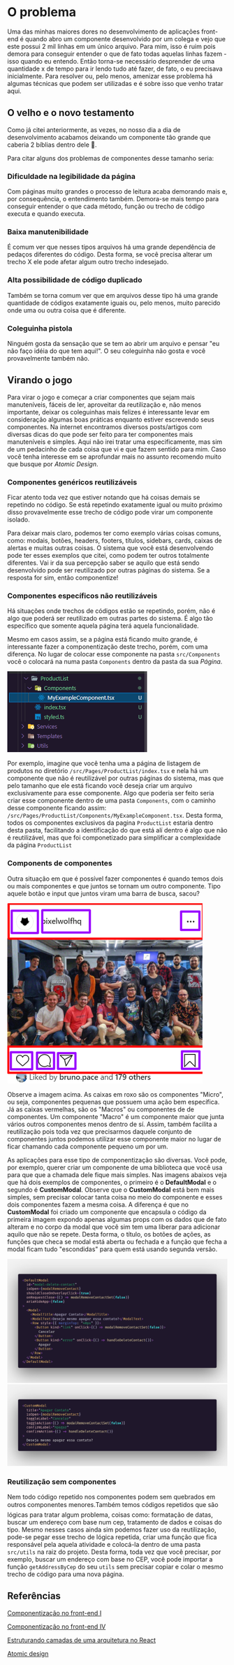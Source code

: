 # O problema

Uma das minhas maiores dores no desenvolvimento de aplicações front-end é quando abro um componente desenvolvido por um colega e vejo que este possui 2 mil linhas em um único arquivo. Para mim, isso é ruim pois demora para conseguir entender o que de fato todas aquelas linhas fazem - isso quando eu entendo. Então torna-se necessário desprender de uma quantidade x de tempo para ir lendo tudo até fazer, de fato, o eu precisava inicialmente. Para resolver ou, pelo menos, amenizar esse problema há algumas técnicas que podem ser utilizadas e é sobre isso que venho tratar aqui.

## O velho e o novo testamento

Como já citei anteriormente, as vezes, no nosso dia a dia de desenvolvimento acabamos deixando um componente tão grande que caberia 2 bíblias dentro dele 🤣.

Para citar alguns dos problemas de componentes desse tamanho seria:

### Dificuldade na legibilidade da página

Com páginas muito grandes o processo de leitura acaba demorando mais e, por consequência, o entendimento também. Demora-se mais tempo para conseguir entender o que cada método, função ou trecho de código executa e quando executa. 

### Baixa manutenibilidade

É comum ver que nesses tipos arquivos há uma grande dependência de pedaços diferentes do código. Desta forma, se você precisa alterar um trecho X ele pode afetar algum outro trecho indesejado.

### Alta possibilidade de código duplicado

Também se torna comum ver que em arquivos desse tipo há uma grande quantidade de códigos exatamente iguais ou, pelo menos, muito parecido onde uma ou outra coisa que é diferente. 

### Coleguinha pistola

Ninguém gosta da sensação que se tem ao abrir um arquivo e pensar "eu não faço idéia do que tem aqui!". O seu coleguinha não gosta e você provavelmente também não.

## Virando o jogo

Para virar o jogo e começar a criar componentes que sejam mais manuteníveis, fáceis de ler, aproveitar da reutilização e, não menos importante, deixar os coleguinhas mais felizes é interessante levar em consideração algumas boas práticas enquanto estiver escrevendo seus componentes. Na internet encontramos diversos posts/artigos com diversas dicas do que pode ser feito para ter componentes mais manuteníveis e simples. Aqui não irei tratar uma especificamente, mas sim de um pedacinho de cada coisa que vi e que fazem sentido para mim. Caso você tenha interesse em se aprofundar mais no assunto recomendo muito que busque por *Atomic Design*. 


### Componentes genéricos reutilizáveis
Ficar atento toda vez que estiver notando que há coisas demais se repetindo no código. Se está repetindo exatamente igual ou muito próximo disso provavelmente esse trecho de código pode virar um componente isolado.

Para deixar mais claro, podemos ter como exemplo várias coisas comuns, como: modais, botões, headers, footers, títulos, sidebars, cards, caixas de alertas e muitas outras coisas. O sistema que você está desenvolvendo pode ter esses exemplos que citei, como podem ter outros totalmente diferentes. Vai ir da sua percepção saber se aquilo que está sendo desenvolvido pode ser reutilizado por outras páginas do sistema. Se a resposta for sim, então componentize!

### Componentes específicos não reutilizáveis
Há situações onde trechos de códigos estão se repetindo, porém, não é algo que poderá ser reutilizado em outras partes do sistema. É algo tão específico que somente aquela página terá aquela funcionalidade.

Mesmo em casos assim, se a página está ficando muito grande, é interessante fazer a componentização deste trecho, porém, com uma diferença. No lugar de colocar esse componente na pasta `src/Components` você o colocará na numa pasta `Components` dentro da pasta da sua *Página*. 

![Exemplo de componentização não reutilizável](./assets/example-1.png)

Por exemplo, imagine que você tenha uma a página de listagem de produtos no diretório `/src/Pages/ProductList/index.tsx` e nela há um componente que não é reutilizável por outras páginas do sistema, mas que pelo tamanho que ele está ficando você deseja criar um arquivo exclusivamente para esse componente. Algo que poderia ser feito seria criar esse componente dentro de uma pasta `Components`, com o caminho desse componente ficando assim: `/src/Pages/ProductList/Components/MyExampleComponent.tsx`.
Desta forma, todos os componentes exclusivos da pagina `ProductList` estaria dentro desta pasta, facilitando a identificação do que está alí dentro é algo que não é reutilizável, mas que foi componetizado para simplificar a complexidade da página `ProductList`


### Components de componentes

Outra situação em que é possível fazer componentes é quando temos dois ou mais componentes e que juntos se tornam um outro componente. Tipo aquele botão e input que juntos viram uma barra de busca, sacou?


![Exemplo instagram](./assets/page_components_markup.png)

Observe a imagem acima. As caixas em roxo são os componentes "Micro", ou seja, componentes pequenas que possuem uma ação bem específica. Já as caixas vermelhas, são os "Macros" ou componentes de de componentes. Um componente "Macro" é um componente maior que junta vários outros componentes menos dentro de sí. Assim, também facilita a reutilização pois toda vez que precisarmos daquele conjunto de componentes juntos podemos utilizar esse componente maior no lugar de ficar chamando cada componente pequeno um por um. 

As aplicações para esse tipo de componentização são diversas. Você pode, por exemplo, querer criar um componente de uma biblioteca que você usa para que que a chamada dele fique mais simples.
 Nas imagens abaixos veja que há dois exemplos de componentes, o primeiro é o **DefaultModal** e o segundo é **CustomModal**. Observe  que o **CustomModal** está bem mais simples, sem precisar colocar tanta coisa no meio do componente e esses dois componentes fazem a mesma coisa. A diferença é que no **CustomModal** foi criado um componente que encapsula o código da primeira imagem expondo apenas algumas props com os dados que de fato alteram e no corpo da modal que você sim tem uma liberar para adicionar aquilo que não se repete. Desta forma, o título, os botões de ações, as funções que checa se modal está aberta ou fechada e a função que fecha a modal ficam tudo "escondidas" para quem está usando segunda versão.  

![Exemplo instagram](./assets/defaultModal-original.png)
![Exemplo instagram](./assets/defaultModal-component.png)

### Reutilização sem componentes 
Nem todo código repetido nos componentes podem sem quebrados em outros componentes menores.Também temos códigos repetidos que são lógicas para tratar algum problema, coisas como: formatação de datas, buscar um endereço com base num cep, tratamento de dados e coisas do tipo. Mesmo nesses casos ainda sim podemos fazer uso da reutilização, pode-se pegar esse trecho de lógica repetida, criar uma função que fica responsável pela aquela atividade e colocá-la dentro de uma pasta `src/utils` na raiz do projeto. Desta forma, toda vez que você precisar, por exemplo, buscar um endereço com base no CEP, você pode importar a função `getAddressByCep` do seu `utils` sem precisar copiar e colar o mesmo trecho de código para uma nova página.  



## Referências



[Componentização no front-end I](https://inside.contabilizei.com.br/componentiza%C3%A7%C3%A3o-no-front-end-3fc889a363df)

[Componentização no front-end IV](https://inside.contabilizei.com.br/componentiza%C3%A7%C3%A3o-no-front-end-f40b0b85143f)

[Estruturando camadas de uma arquitetura no React](https://dev.to/telles/tips-estruturando-as-camadas-de-uma-arquitetura-react-36bp)

[Atomic design](https://www.listennotes.com/podcasts/elemencast/1-atomic-design-lan%C3%A7amento-7IoMB4gnhcm/)